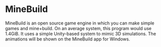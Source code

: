 # MineBuild
MineBuild is an open source game engine in which you can make simple games and mine+build. On an average system, this program would use 1.4GiB. It uses a simple Unity-based system to mimic 3D simulations. The animations will be shown on the MineBuild app for Windows.
